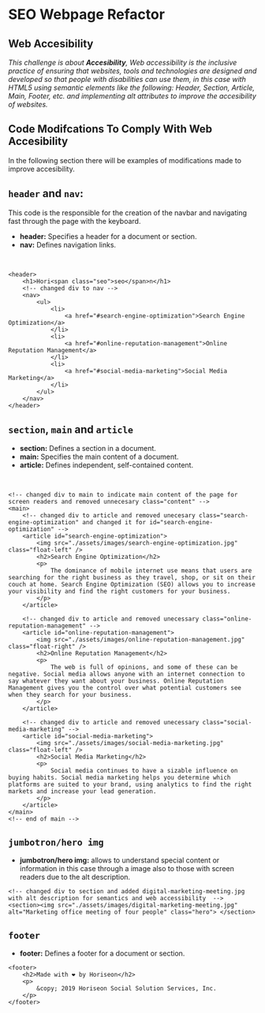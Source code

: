 # SEO Webpage Refactor </h1>
## Web Accesibility 
 *This challenge is about **Accesibility**, Web accessibility is the inclusive practice of ensuring that websites, 
  tools and technologies are designed and developed so that people with disabilities can use them, in this case with HTML5 using semantic elements like the following:
  Header, Section, Article, Main, Footer, etc. and implementing alt attributes to improve the accesibility of websites.*
## Code Modifcations To Comply With Web Accesibility
In the following section there will be examples of modifications made to improve accesibility.

## <code>header</code> and <code>nav</code>:

This code is the responsible for the creation of the navbar and navigating fast through the page with the keyboard.

* **header:** Specifies a header for a document or section.
* **nav:** Defines navigation links.

 <br>
  
  <!-- changed div to header -->
    <header>
        <h1>Hori<span class="seo">seo</span>n</h1>
        <!-- changed div to nav -->
        <nav>
            <ul>
                <li>
                    <a href="#search-engine-optimization">Search Engine Optimization</a>
                </li>
                <li>
                    <a href="#online-reputation-management">Online Reputation Management</a>
                </li>
                <li>
                    <a href="#social-media-marketing">Social Media Marketing</a>
                </li>
            </ul>
        </nav>
    </header>
    
 ## <code>section</code>, <code>main</code> and <code>article</code>
 
 * **section:** Defines a section in a document.
 * **main:** Specifies the main content of a document.
 * **article:** Defines independent, self-contained content.

  <br>
  
    <!-- changed div to main to indicate main content of the page for screen readers and removed unnecesary class="content" -->
    <main>
        <!-- changed div to article and removed unecesary class="search-engine-optimization" and changed it for id="search-engine-optimization" -->
        <article id="search-engine-optimization">
            <img src="./assets/images/search-engine-optimization.jpg" class="float-left" />
            <h2>Search Engine Optimization</h2>
            <p>
                The dominance of mobile internet use means that users are searching for the right business as they travel, shop, or sit on their couch at home. Search Engine Optimization (SEO) allows you to increase your visibility and find the right customers for your business.
            </p>
        </article>

        <!-- changed div to article and removed unecessary class="online-reputation-management" -->
        <article id="online-reputation-management">
            <img src="./assets/images/online-reputation-management.jpg" class="float-right" />
            <h2>Online Reputation Management</h2>
            <p>
                The web is full of opinions, and some of these can be negative. Social media allows anyone with an internet connection to say whatever they want about your business. Online Reputation Management gives you the control over what potential customers see when they search for your business.
            </p>
        </article>

        <!-- changed div to article and removed unecessary class="social-media-marketing" -->
        <article id="social-media-marketing">
            <img src="./assets/images/social-media-marketing.jpg" class="float-left" />
            <h2>Social Media Marketing</h2>
            <p>
                Social media continues to have a sizable influence on buying habits. Social media marketing helps you determine which platforms are suited to your brand, using analytics to find the right markets and increase your lead generation.
            </p>
        </article>
    </main>
    <!-- end of main -->
    
   ## <code>jumbotron/hero img</code>
 * **jumbotron/hero img:** allows to understand special content or information in this case through a image also to those with screen readers due to the alt description.   

<!-- <section><img src="./assets/images/digital-marketing-meeting.jpg" alt="Marketing office meeting of four people" class="hero"> </section> -->
    <!-- changed div to section and added digital-marketing-meeting.jpg with alt description for semantics and web accessibility  -->
    <section><img src="./assets/images/digital-marketing-meeting.jpg" alt="Marketing office meeting of four people" class="hero"> </section> 

 ## <code>footer</code> 
* **footer:** Defines a footer for a document or section.

 <!-- changed div to footer for semantics and removed class="footer" -->
    <footer>
        <h2>Made with ❤️️ by Horiseon</h2>
        <p>
            &copy; 2019 Horiseon Social Solution Services, Inc.
        </p>
    </footer>
    
    
  
    
    
  
  
  


  
